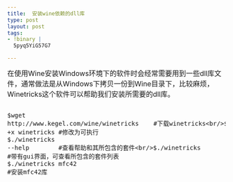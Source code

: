 ```yaml
---
title:  安装wine依赖的dll库
type: post
layout: post
tags: 
- !binary |
  5pyq5YiG57G7

---
```

<span style="font-size: medium;">在使用Wine安装Windows环境下的软件时会经常需要用到一些dll库文件，通常做法是从Windows下拷贝一份到Wine目录下，比较麻烦，Winetricks这个软件可以帮助我们安装所需要的dll库。</span><br/><pre><br/>$wget http://www.kegel.com/wine/winetricks    #下载winetricks<br/>$chmod +x winetricks       #修改为可执行<br/>$./winetricks --help        #查看帮助和其所包含的套件<br/>$./winetricks               #带有gui界面，可查看所包含的套件列表<br/>$./winetricks mfc42      #安装mfc42库<br/></pre>


